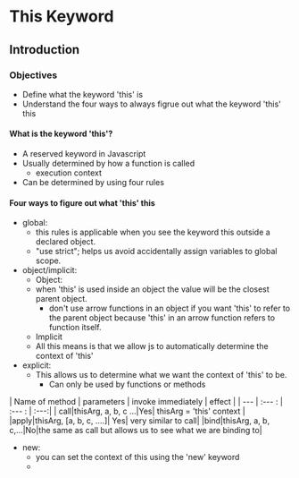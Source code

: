 # This Keyword

## Introduction

### Objectives
* Define what the keyword 'this' is 
* Understand the four ways to always figrue out what the keyword 'this' this

#### What is the keyword 'this'?
* A reserved keyword in Javascript 
* Usually determined by how a function is called
	* execution context
* Can be determined by using four rules

#### Four ways to figure out what 'this' this
* global: 
	* this rules is applicable when you see the keyword this outside a declared object.
	* "use strict"; helps us avoid accidentally assign variables to global scope.
* object/implicit:
	* Object:
    * when 'this' is used inside an object the value will be the closest parent object.
		* don't use arrow functions in an object if you want 'this' to refer to the parent object because 'this' in an arrow function refers to function itself.
	* Implicit
    * All this means is that we allow js to automatically determine the context of 'this'
* explicit:
  * This allows us to determine what we want the context of 'this' to be.
    * Can only be used by functions or methods
  
| Name of method | parameters | invoke immediately | effect |
| --- | :---  : | :---   : | :---:|
| call|thisArg, a, b, c ...|Yes| thisArg = 'this' context |
|apply|thisArg, [a, b, c, ....]| Yes| very similar to call|
|bind|thisArg, a, b, c,...|No|the same as call but allows us to see what we are binding to|
    
* new: 
	* you can set the context of this using the 'new' keyword
  *